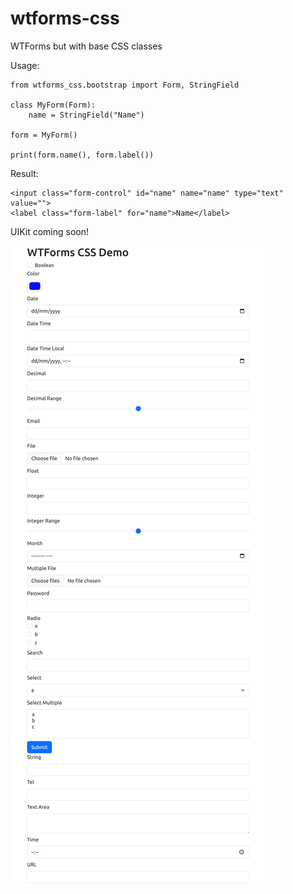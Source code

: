 # wtforms-css
WTForms but with base CSS classes

Usage:

```
from wtforms_css.bootstrap import Form, StringField

class MyForm(Form):
    name = StringField("Name")

form = MyForm()

print(form.name(), form.label())
```

Result:

```
<input class="form-control" id="name" name="name" type="text" value="">
<label class="form-label" for="name">Name</label>
```

UIKit coming soon!

![screenshot](screenshot.png?raw=true "Screenshot")